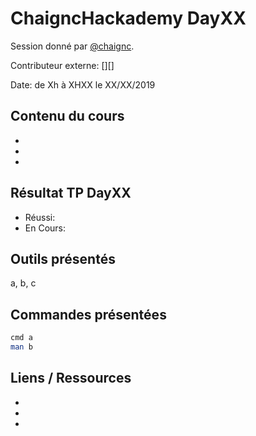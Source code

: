 # ChaigncHackademy DayXX
Session donné par [@chaignc][@chaignc].

Contributeur externe: [][]

Date: de Xh à XHXX le XX/XX/2019

## Contenu du cours

* 
* 
* 

## Résultat TP DayXX
* Réussi:
* En Cours:

## Outils présentés

a, b, c

## Commandes présentées
```sh
cmd a
man b
```

## Liens / Ressources
* []()
* []()
* []()


[@chaignc]:https://twitter.com/chaignc
[hexpresso]:https://hexpresso.github.io
[@Grenadine]:https://twitter.com/Greynardine
[@SaxX]:https://twitter.com/_saxx_

